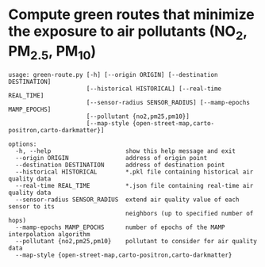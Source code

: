 # Compute green routes that minimize the exposure to air pollutants (NO<sub>2</sub>, PM<sub>2.5</sub>, PM<sub>10</sub>)


    usage: green-route.py [-h] [--origin ORIGIN] [--destination DESTINATION]
                          [--historical HISTORICAL] [--real-time REAL_TIME]
                          [--sensor-radius SENSOR_RADIUS] [--mamp-epochs MAMP_EPOCHS]
                          [--pollutant {no2,pm25,pm10}]
                          [--map-style {open-street-map,carto-positron,carto-darkmatter}]
    
    options:
      -h, --help                     show this help message and exit
      --origin ORIGIN                address of origin point
      --destination DESTINATION      address of destination point
      --historical HISTORICAL        *.pkl file containing historical air quality data
      --real-time REAL_TIME          *.json file containing real-time air quality data
      --sensor-radius SENSOR_RADIUS  extend air quality value of each sensor to its
                                     neighbors (up to specified number of hops)
      --mamp-epochs MAMP_EPOCHS      number of epochs of the MAMP interpolation algorithm
      --pollutant {no2,pm25,pm10}    pollutant to consider for air quality data
      --map-style {open-street-map,carto-positron,carto-darkmatter}
